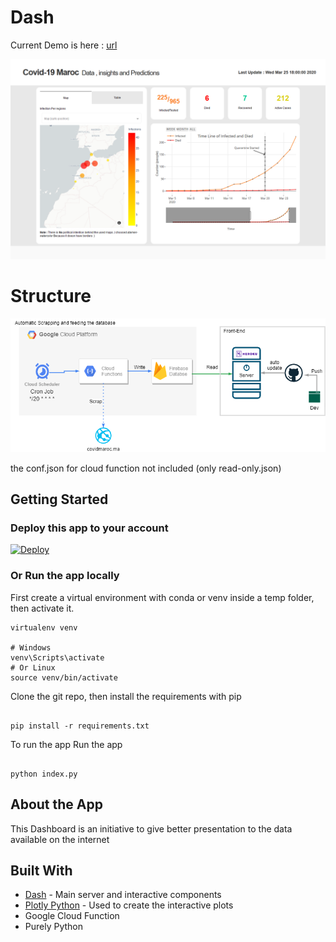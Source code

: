 # Dash
Current Demo is here : [url](https://polar-refuge-68443.herokuapp.com/)

![](assets/images/Screenshot.png)
 
# Structure

![](assets/images/structure.png)

the conf.json for cloud function not included (only read-only.json) 
## Getting Started

### Deploy this app to your account

[![Deploy](https://www.herokucdn.com/deploy/button.svg)](https://heroku.com/deploy)

### Or Run the app locally

First create a virtual environment with conda or venv inside a temp folder, then activate it.

```
virtualenv venv

# Windows
venv\Scripts\activate
# Or Linux
source venv/bin/activate

```

Clone the git repo, then install the requirements with pip

```

pip install -r requirements.txt

```

To run the app
Run the app

```

python index.py

```

## About the App

This Dashboard is an initiative to give better presentation to the data available on the internet  

## Built With

- [Dash](https://dash.plot.ly/) - Main server and interactive components
- [Plotly Python](https://plot.ly/python/) - Used to create the interactive plots
- Google Cloud Function
- Purely Python 